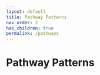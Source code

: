 ```yaml
---
layout: default
title: Pathway Patterns
nav_order: 2
has_children: true
permalink: /pathways
---
```

# Pathway Patterns
